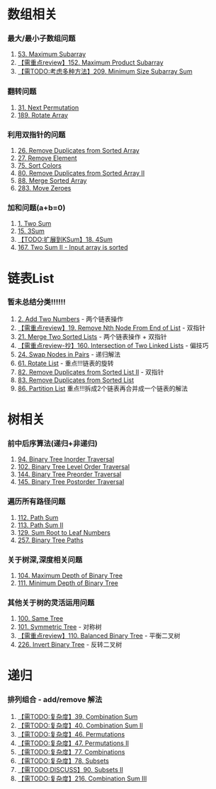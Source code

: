 # 数组相关

### 最大/最小子数组问题

1. [53. Maximum Subarray](https://github.com/MikasaLevi/LeetCode/issues/29)
2. [【需重点review】152. Maximum Product Subarray](https://github.com/MikasaLevi/LeetCode/issues/31)
3. [【需TODO:考虑多种方法】209. Minimum Size Subarray Sum](https://github.com/MikasaLevi/LeetCode/issues/30)

### 翻转问题

1. [31. Next Permutation](https://github.com/MikasaLevi/LeetCode/issues/27)
2. [189. Rotate Array](https://github.com/MikasaLevi/LeetCode/issues/28)

### 利用双指针的问题

1. [26. Remove Duplicates from Sorted Array](https://github.com/MikasaLevi/LeetCode/issues/33)
2. [27. Remove Element](https://github.com/MikasaLevi/LeetCode/issues/32)
3. [75. Sort Colors](https://github.com/MikasaLevi/LeetCode/issues/36)
4. [80. Remove Duplicates from Sorted Array II](https://github.com/MikasaLevi/LeetCode/issues/34)
5. [88. Merge Sorted Array](https://github.com/MikasaLevi/LeetCode/issues/35)
6. [283. Move Zeroes](https://github.com/MikasaLevi/LeetCode/issues/37)

### 加和问题(a+b=0)

1. [1. Two Sum](https://github.com/MikasaLevi/LeetCode/issues/23)
2. [15. 3Sum](https://github.com/MikasaLevi/LeetCode/issues/25)
3. [【TODO:扩展到KSum】18. 4Sum](https://github.com/MikasaLevi/LeetCode/issues/26)
4. [167. Two Sum II - Input array is sorted](https://github.com/MikasaLevi/LeetCode/issues/24)

# 链表List

### 暂未总结分类!!!!!!

1. [2. Add Two Numbers](https://github.com/MikasaLevi/LeetCode/issues/38) - 两个链表操作
2. [【需重点review】19. Remove Nth Node From End of List](https://github.com/MikasaLevi/LeetCode/issues/41) - 双指针
3. [21. Merge Two Sorted Lists](https://github.com/MikasaLevi/LeetCode/issues/39) - 两个链表操作 + 双指针
4. [【需重点review-抄】160. Intersection of Two Linked Lists](https://github.com/MikasaLevi/LeetCode/issues/40) - 偏技巧
5. [24. Swap Nodes in Pairs](https://github.com/MikasaLevi/LeetCode/issues/42) - 递归解法
6. [61. Rotate List](https://github.com/MikasaLevi/LeetCode/issues/43) - 重点!!!链表的旋转
7. [82. Remove Duplicates from Sorted List II](https://github.com/MikasaLevi/LeetCode/issues/45) - 双指针
8. [83. Remove Duplicates from Sorted List](https://github.com/MikasaLevi/LeetCode/issues/44)
9. [86. Partition List](https://github.com/MikasaLevi/LeetCode/issues/46) 重点!!!拆成2个链表再合并成一个链表的解法

# 树相关

### 前中后序算法(递归+非递归)

1. [94. Binary Tree Inorder Traversal](https://github.com/MikasaLevi/LeetCode/issues/2)
2. [102. Binary Tree Level Order Traversal](https://github.com/MikasaLevi/LeetCode/issues/4)
3. [144. Binary Tree Preorder Traversal](https://github.com/MikasaLevi/LeetCode/issues/1)
4. [145. Binary Tree Postorder Traversal](https://github.com/MikasaLevi/LeetCode/issues/3)

### 遍历所有路径问题

1. [112. Path Sum](https://github.com/MikasaLevi/LeetCode/issues/6)
2. [113. Path Sum II](https://github.com/MikasaLevi/LeetCode/issues/7)
3. [129. Sum Root to Leaf Numbers](https://github.com/MikasaLevi/LeetCode/issues/8)
4. [257. Binary Tree Paths](https://github.com/MikasaLevi/LeetCode/issues/5)

### 关于树深,深度相关问题

1. [104. Maximum Depth of Binary Tree](https://github.com/MikasaLevi/LeetCode/issues/9)
2. [111. Minimum Depth of Binary Tree](https://github.com/MikasaLevi/LeetCode/issues/10)

### 其他关于树的灵活运用问题

1. [100. Same Tree](https://github.com/MikasaLevi/LeetCode/issues/14)
2. [101. Symmetric Tree](https://github.com/MikasaLevi/LeetCode/issues/12) - 对称树
3. [【需重点review】110. Balanced Binary Tree](https://github.com/MikasaLevi/LeetCode/issues/13) - 平衡二叉树
4. [226. Invert Binary Tree](https://github.com/MikasaLevi/LeetCode/issues/11) - 反转二叉树

# 递归

### 排列组合 - add/remove 解法

1. [【需TODO:复杂度】39. Combination Sum](https://github.com/MikasaLevi/LeetCode/issues/18)
2. [【需TODO:复杂度】40. Combination Sum II](https://github.com/MikasaLevi/LeetCode/issues/19)
3. [【需TODO:复杂度】46. Permutations](https://github.com/MikasaLevi/LeetCode/issues/21) 
4. [【需TODO:复杂度】47. Permutations II](https://github.com/MikasaLevi/LeetCode/issues/22) 
5. [【需TODO:复杂度】77. Combinations](https://github.com/MikasaLevi/LeetCode/issues/17)
6. [【需TODO:复杂度】78. Subsets](https://github.com/MikasaLevi/LeetCode/issues/15)
7. [【需TODO:DISCUSS】90. Subsets II](https://github.com/MikasaLevi/LeetCode/issues/16)
8. [【需TODO:复杂度】216. Combination Sum III](https://github.com/MikasaLevi/LeetCode/issues/20)
